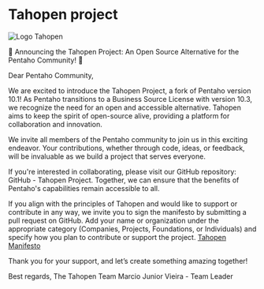 # Tahopen project

![Logo Tahopen](imghttp://www.tahopen.org/tahopen.png)

🌟 Announcing the Tahopen Project: An Open Source Alternative for the Pentaho Community! 🌟

Dear Pentaho Community,

We are excited to introduce the Tahopen Project, a fork of Pentaho version 10.1! As Pentaho transitions to a Business Source License with version 10.3, we recognize the need for an open and accessible alternative. Tahopen aims to keep the spirit of open-source alive, providing a platform for collaboration and innovation.

We invite all members of the Pentaho community to join us in this exciting endeavor. Your contributions, whether through code, ideas, or feedback, will be invaluable as we build a project that serves everyone.

If you're interested in collaborating, please visit our GitHub repository: GitHub - Tahopen Project. Together, we can ensure that the benefits of Pentaho's capabilities remain accessible to all.


If you align with the principles of Tahopen and would like to support or contribute in any way, we invite you to sign the manifesto by submitting a pull request on GitHub. Add your name or organization under the appropriate category (Companies, Projects, Foundations, or Individuals) and specify how you plan to contribute or support the project.
[Tahopen Manifesto](https://github.com/tahopen/manifesto)

Thank you for your support, and let’s create something amazing together!

Best regards,
The Tahopen Team
Marcio Junior Vieira - Team Leader 



